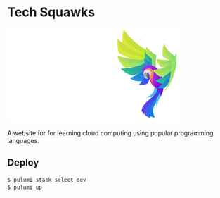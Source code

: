 # Tech Squawks

![Tech Squawks](https://raw.githubusercontent.com/MichaelStott/tech-squawks/main/logo.svg?token=AF62KLA75TZPIPW3YNB4RKLAOEKNE)

A website for for learning cloud computing using popular programming languages.

## Deploy

```sh
$ pulumi stack select dev
$ pulumi up
```

